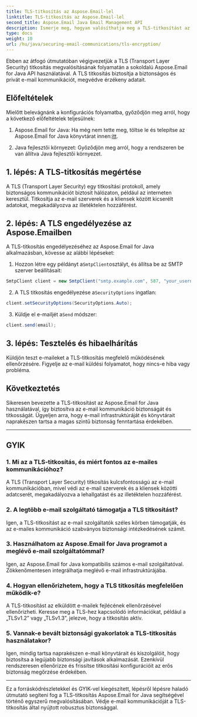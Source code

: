 ```yaml
---
title: TLS-titkosítás az Aspose.Email-lel
linktitle: TLS-titkosítás az Aspose.Email-lel
second_title: Aspose.Email Java Email Management API
description: Ismerje meg, hogyan valósíthatja meg a TLS-titkosítást az Aspose.Email for Java segítségével. Kövesse lépésről lépésre útmutatónkat a forráskóddal és a GYIK-kal a biztonságos e-mailes kommunikáció érdekében.
type: docs
weight: 10
url: /hu/java/securing-email-communications/tls-encryption/
---
```


Ebben az átfogó útmutatóban végigvezetjük a TLS (Transport Layer Security) titkosítás megvalósításának folyamatán a sokoldalú Aspose.Email for Java API használatával. A TLS titkosítás biztosítja a biztonságos és privát e-mail kommunikációt, megvédve érzékeny adatait.

## Előfeltételek

Mielőtt belevágnánk a konfigurációs folyamatba, győződjön meg arról, hogy a következő előfeltételek teljesülnek:

1.  Aspose.Email for Java: Ha még nem tette meg, töltse le és telepítse az Aspose.Email for Java könyvtárat innen:[itt](https://releases.aspose.com/email/java/).

2. Java fejlesztői környezet: Győződjön meg arról, hogy a rendszeren be van állítva Java fejlesztői környezet.

## 1. lépés: A TLS-titkosítás megértése

A TLS (Transport Layer Security) egy titkosítási protokoll, amely biztonságos kommunikációt biztosít hálózaton, például az interneten keresztül. Titkosítja az e-mail szerverek és a kliensek között kicserélt adatokat, megakadályozva az illetéktelen hozzáférést.

## 2. lépés: A TLS engedélyezése az Aspose.Emailben

A TLS-titkosítás engedélyezéséhez az Aspose.Email for Java alkalmazásban, kövesse az alábbi lépéseket:

1.  Hozzon létre egy példányt a`SmtpClient`osztályt, és állítsa be az SMTP szerver beállításait:

   ```java
   SmtpClient client = new SmtpClient("smtp.example.com", 587, "your_username", "your_password");
   ```

2.  A TLS titkosítás engedélyezése a`SecurityOptions` ingatlan:

   ```java
   client.setSecurityOptions(SecurityOptions.Auto);
   ```

3.  Küldje el e-mailjét a`Send` módszer:

   ```java
   client.send(email);
   ```

## 3. lépés: Tesztelés és hibaelhárítás

Küldjön teszt e-maileket a TLS-titkosítás megfelelő működésének ellenőrzésére. Figyelje az e-mail küldési folyamatot, hogy nincs-e hiba vagy probléma.

## Következtetés

Sikeresen bevezette a TLS-titkosítást az Aspose.Email for Java használatával, így biztosítva az e-mail kommunikáció biztonságát és titkosságát. Ügyeljen arra, hogy e-mail infrastruktúráját és könyvtárait naprakészen tartsa a magas szintű biztonság fenntartása érdekében.

---

## GYIK

### 1. Mi az a TLS-titkosítás, és miért fontos az e-mailes kommunikációhoz?

A TLS (Transport Layer Security) titkosítás kulcsfontosságú az e-mail kommunikációban, mivel védi az e-mail szerverek és a kliensek közötti adatcserét, megakadályozva a lehallgatást és az illetéktelen hozzáférést.

### 2. A legtöbb e-mail szolgáltató támogatja a TLS titkosítást?

Igen, a TLS-titkosítást az e-mail szolgáltatók széles körben támogatják, és az e-mailes kommunikáció szabványos biztonsági intézkedésének számít.

### 3. Használhatom az Aspose.Email for Java programot a meglévő e-mail szolgáltatómmal?

Igen, az Aspose.Email for Java kompatibilis számos e-mail szolgáltatóval. Zökkenőmentesen integrálhatja meglévő e-mail infrastruktúrájába.

### 4. Hogyan ellenőrizhetem, hogy a TLS titkosítás megfelelően működik-e?

A TLS-titkosítást az elküldött e-mailek fejlécének ellenőrzésével ellenőrizheti. Keresse meg a TLS-hez kapcsolódó információkat, például a „TLSv1.2” vagy „TLSv1.3”, jelezve, hogy a titkosítás aktív.

### 5. Vannak-e bevált biztonsági gyakorlatok a TLS-titkosítás használatakor?

Igen, mindig tartsa naprakészen e-mail könyvtárait és kiszolgálóit, hogy biztosítsa a legújabb biztonsági javítások alkalmazását. Ezenkívül rendszeresen ellenőrizze és frissítse titkosítási konfigurációit az erős biztonság megőrzése érdekében.

---

Ez a forráskódrészletekkel és GYIK-vel kiegészített, lépésről lépésre haladó útmutató segíteni fog a TLS-titkosítás Aspose.Email for Java segítségével történő egyszerű megvalósításában. Védje e-mail kommunikációját a TLS-titkosítás által nyújtott robusztus biztonsággal.